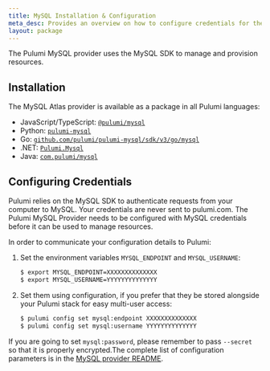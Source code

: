 ```yaml
---
title: MySQL Installation & Configuration
meta_desc: Provides an overview on how to configure credentials for the Pulumi MySQL Provider.
layout: package
---
```


The Pulumi MySQL provider uses the MySQL SDK to manage and provision resources.

## Installation

The MySQL Atlas provider is available as a package in all Pulumi languages:

* JavaScript/TypeScript: [`@pulumi/mysql`](https://www.npmjs.com/package/@pulumi/mysql)
* Python: [`pulumi-mysql`](https://pypi.org/project/pulumi-mysql/)
* Go: [`github.com/pulumi/pulumi-mysql/sdk/v3/go/mysql`](https://github.com/pulumi/pulumi-mysql)
* .NET: [`Pulumi.Mysql`](https://www.nuget.org/packages/Pulumi.Mysql)
* Java: [`com.pulumi/mysql`](https://central.sonatype.com/artifact/com.pulumi/mysql)

## Configuring Credentials

Pulumi relies on the MySQL SDK to authenticate requests from your computer to MySQL. Your credentials are never sent
to pulumi.com. The Pulumi MySQL Provider needs to be configured with MySQL credentials
before it can be used to manage resources.

In order to communicate your configuration details to Pulumi:

1. Set the environment variables `MYSQL_ENDPOINT` and `MYSQL_USERNAME`:

    ```bash
    $ export MYSQL_ENDPOINT=XXXXXXXXXXXXXX
    $ export MYSQL_USERNAME=YYYYYYYYYYYYYY
    ```

1. Set them using configuration, if you prefer that they be stored alongside your Pulumi stack for easy multi-user access:

    ```bash
    $ pulumi config set mysql:endpoint XXXXXXXXXXXXXX
    $ pulumi config set mysql:username YYYYYYYYYYYYYY
    ```

If you are going to set `mysql:password`, please remember to pass `--secret` so that it is properly encrypted.The complete list of
configuration parameters is in the [MySQL provider README](https://github.com/pulumi/pulumi-mysql/blob/master/README.md).
